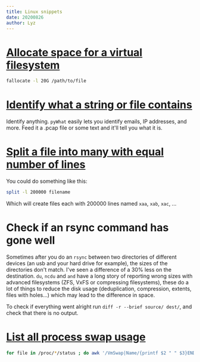 ```yaml
---
title: Linux snippets
date: 20200826
author: Lyz
---
```


# [Allocate space for a virtual filesystem](https://askubuntu.com/questions/506910/creating-a-large-size-file-in-less-time)

```bash
fallocate -l 20G /path/to/file
```

# [Identify what a string or file contains](https://github.com/bee-san/pyWhat)

Identify anything. `pyWhat` easily lets you identify emails, IP addresses, and
more. Feed it a .pcap file or some text and it'll tell you what it is.

# [Split a file into many with equal number of lines](https://stackoverflow.com/questions/2016894/how-to-split-a-large-text-file-into-smaller-files-with-equal-number-of-lines)

You could do something like this:

```bash
split -l 200000 filename
```

Which will create files each with 200000 lines named `xaa`, `xab`, `xac`, ...

# Check if an rsync command has gone well

Sometimes after you do an `rsync` between two directories of different devices
(an usb and your hard drive for example), the sizes of the directories don't
match. I've seen a difference of a 30% less on the destination. `du`, `ncdu` and
`and` have a long story of reporting wrong sizes with advanced filesystems (ZFS,
VxFS or compressing filesystems), these do a lot of things to reduce the disk
usage (deduplication, compression, extents, files with holes...) which may lead
to the difference in space.

To check if everything went alright run `diff -r --brief source/ dest/`, and
check that there is no output.

# [List all process swap usage](https://www.cyberciti.biz/faq/linux-which-process-is-using-swap/)

```bash
for file in /proc/*/status ; do awk '/VmSwap|Name/{printf $2 " " $3}END{ print ""}' $file; done | sort -k 2 -n -r | less
```
